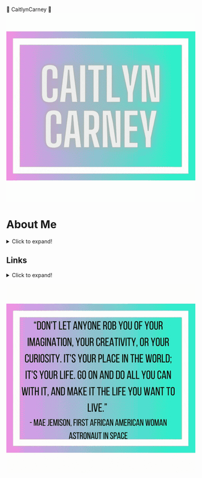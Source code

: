 🐾 CaitlynCarney 🐾
![alt text](https://github.com/CaitlynCarney/CaitlynCarney/blob/master/header/Retro.gif?raw=true)

# About Me
<details>
  <summary>Click to expand!</summary>

👽 Greetings! My name is Caitlyn Carney, and I am currently a student at Codeup in their data-science program. I previously worked for Marriott International as a "Data Specialist". From there I returned to school and recieved an associates in science before coming to codeup. So you can come to a reasonable hypothesis that data is my life! 

I am really enjoying learning everything I can in data science! However, I am definitely drawn to the visual side of it! I find myself playing in seaborn, matplotlib, and starting to play in Tableau alot! I also really enjoy makig presentations to really catch and keep the audiences attention! My other favorite thing I have so far learned is cleaning data, I don't know what it is but it is very theraputic to sit down and make data easy to read and understand 💆‍♀️.

On my free time I enjoy relaxing with a nice book, playing some games on my pc, and playing with my dogs (my husky puppy, April, is so sweet! 🐺 ❤️). 
</details>

## Links
<details>
  <summary>Click to expand!</summary>

| [LinkedIn](https://www.linkedin.com/in/caitlyn-carney-a29b241aa/) |  

| [Twitter](https://twitter.com/Caitlyn_R_C) | 

| <a href="caitlyn.r.carney@gmail.com">Email Me</a> | 
</details>








![alt text](https://github.com/CaitlynCarney/CaitlynCarney/blob/master/end-banner/creatice-quote-banner.gif?raw=true)